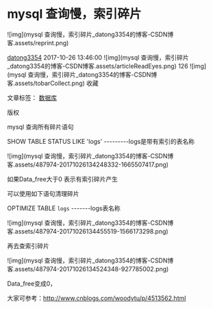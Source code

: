 # mysql 查询慢，索引碎片

![img](mysql 查询慢，索引碎片_datong3354的博客-CSDN博客.assets/reprint.png)

[datong3354](https://blog.csdn.net/datong3354) 2017-10-26 13:46:00 ![img](mysql 查询慢，索引碎片_datong3354的博客-CSDN博客.assets/articleReadEyes.png) 126 ![img](mysql 查询慢，索引碎片_datong3354的博客-CSDN博客.assets/tobarCollect.png) 收藏

文章标签： [数据库](https://www.csdn.net/tags/NtzaUgysMTg1NC1ibG9n.html)

版权

mysql 查询所有碎片语句

SHOW TABLE STATUS LIKE 'logs'  ---------logs是带有索引的表名称

![img](mysql 查询慢，索引碎片_datong3354的博客-CSDN博客.assets/487974-20171026134248332-1665507417.png)

如果Data_free大于0 表示有索引碎片产生

 

可以使用如下语句清理碎片

OPTIMIZE TABLE `logs` -------logs表名称

 

![img](mysql 查询慢，索引碎片_datong3354的博客-CSDN博客.assets/487974-20171026134455519-1566173298.png)

再去查索引碎片

![img](mysql 查询慢，索引碎片_datong3354的博客-CSDN博客.assets/487974-20171026134524348-927785002.png)

Data_free变成0，

 

大家可参考：http://www.cnblogs.com/woodytu/p/4513562.html